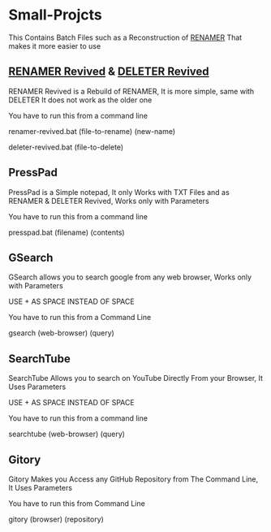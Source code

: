 # Small-Projcts
This Contains Batch Files such as a Reconstruction of <a href="https://github.com/PressTpro/RENAMER">RENAMER</a> That makes it more easier to use
## <a href="https://github.com/PressTpro/RENAMER">RENAMER Revived</a> & <a href="https://github.com/PressTpro/DELETER">DELETER Revived</a>
RENAMER Revived is a Rebuild of RENAMER, It is more simple, same with DELETER
It does not work as the older one

You have to run this from a command line

renamer-revived.bat (file-to-rename) (new-name)

deleter-revived.bat (file-to-delete)
## PressPad
PressPad is a Simple notepad, It only Works with TXT Files and as RENAMER & DELETER Revived, Works only with Parameters

You have to run this from a command line

presspad.bat (filename) (contents)

## GSearch
GSearch allows you to search google from any web browser, Works only with Parameters

USE + AS SPACE INSTEAD OF SPACE

You have to run this from a Command Line

gsearch (web-browser) (query)

## SearchTube 
SearchTube Allows you to search on YouTube Directly From your Browser, It Uses Parameters

USE + AS SPACE INSTEAD OF SPACE

You have to run this from a command line

searchtube (web-browser) (query)
## Gitory
Gitory Makes you Access any GitHub Repository from The Command Line, It Uses Parameters

You have to run this from Command Line

gitory (browser) (repository)
